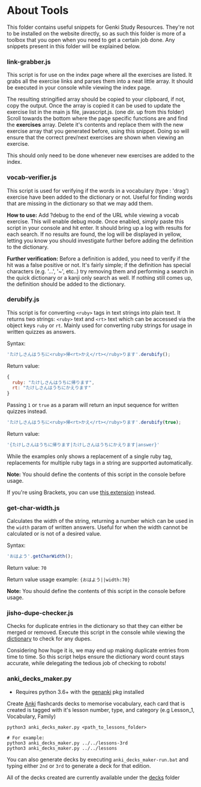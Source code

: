 # About Tools
This folder contains useful snippets for Genki Study Resources. They're not to be installed on the website directly, so as such this folder is more of a toolbox that you open when you need to get a certain job done. Any snippets present in this folder will be explained below.


### link-grabber.js
This script is for use on the index page where all the exercises are listed. It grabs all the exercise links and parses them into a neat little array. It should be executed in your console while viewing the index page.

The resulting stringified array should be copied to your clipboard, if not, copy the output. Once the array is copied it can be used to update the exercise list in the main js file, javascript.js. (one dir. up from this folder) Scroll towards the bottom where the page specific functions are and find the **exercises** array. Delete it's contents and replace them with the new exercise array that you generated before, using this snippet. Doing so will ensure that the correct prev/next exercises are shown when viewing an exercise.

This should only need to be done whenever new exercises are added to the index.


### vocab-verifier.js
This script is used for verifying if the words in a vocabulary (type : 'drag') exercise have been added to the dictionary or not. Useful for finding words that are missing in the dictionary so that we may add them.

**How to use:** Add ?debug to the end of the URL while viewing a vocab exercise. This will enable debug mode. Once enabled, simply paste this script in your console and hit enter. It should bring up a log with results for each search. If no results are found, the log will be displayed in yellow, letting you know you should investigate further before adding the definition to the dictionary.

**Further verification:** Before a definition is added, you need to verify if the hit was a false positive or not. It's fairly simple; if the definition has special characters (e.g. '...', '~', etc..) try removing them and performing a search in the quick dictionary or a kanji only search as well. If nothing still comes up, the definition should be added to the dictionary.


### derubify.js
This script is for converting `<ruby>` tags in text strings into plain text. It returns two strings: `<ruby>` text and `<rt>` text which can be accessed via the object keys `ruby` or `rt`. Mainly used for converting ruby strings for usage in written quizzes as answers.

Syntax:
```javascript
'たけしさんはうちに<ruby>帰<rt>かえ</rt></ruby>ります'.derubify();
```

Return value:
```javascript
{
  ruby: "たけしさんはうちに帰ります",
  rt: "たけしさんはうちにかえります"
}
```

Passing `1` or `true` as a param will return an input sequence for written quizzes instead.
```javascript
'たけしさんはうちに<ruby>帰<rt>かえ</rt></ruby>ります'.derubify(true);
```

Return value:
```javascript
'{たけしさんはうちに帰ります|たけしさんはうちにかえります|answer}'
```

While the examples only shows a replacement of a single ruby tag, replacements for multiple ruby tags in a string are supported automatically.

**Note:** You should define the contents of this script in the console before usage.

If you're using Brackets, you can use [this extension](https://github.com/SethClydesdale/brackets-rubify-text) instead.


### get-char-width.js
Calculates the width of the string, returning a number which can be used in the `width` param of written answers. Useful for when the width cannot be calculated or is not of a desired value.

Syntax:
```javascript
'おはよう'.getCharWidth();
```

Return value: `70`

Return value usage example: `{おはよう||width:70}`

**Note:** You should define the contents of this script in the console before usage.


### jisho-dupe-checker.js
Checks for duplicate entries in the dictionary so that they can either be merged or removed. Execute this script in the console while viewing the [dictionary](https://sethclydesdale.github.io/genki-study-resources/lessons/appendix/dictionary/) to check for any dupes.

Considering how huge it is, we may end up making duplicate entries from time to time. So this script helps ensure the dictionary word count stays accurate, while delegating the tedious job of checking to robots!
 
 
 ### anki_decks_maker.py
 * Requires python 3.6+ with the [genanki](https://pypi.org/project/genanki) pkg installed  
 
 Create [Anki](https://apps.ankiweb.net/) flashcards decks to memorise vocabulary,
 each card that is created is tagged with it's lesson number, type, and category (e.g Lesson_1, Vocabulary, Family) 
 
 ```shell script
python3 anki_decks_maker.py <path_to_lessons_folder>

# For example: 
python3 anki_decks_maker.py ../../lessons-3rd
python3 anki_decks_maker.py ../../lessons
```

You can also generate decks by executing `anki_decks_maker-run.bat` and typing either `2nd` or `3rd` to generate a deck for that edition.
 
All of the decks created are currently available under the [decks](decks/) folder